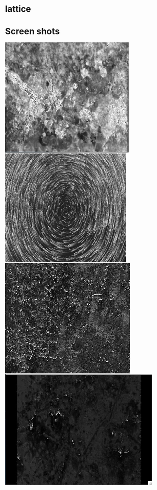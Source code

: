 # lattice

# Screen shots
![alt text](https://raw.githubusercontent.com/jmisciagno/lattice/master/pic1.jpg "")
![alt text](https://raw.githubusercontent.com/jmisciagno/lattice/master/pic2.jpg "")
![alt text](https://raw.githubusercontent.com/jmisciagno/lattice/master/pic3.jpg "")
![alt text](https://raw.githubusercontent.com/jmisciagno/lattice/master/pic4.jpg "")
